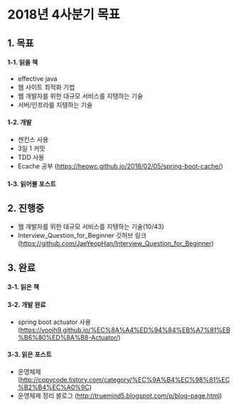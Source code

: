 # 2018년 4사분기 목표

## 1. 목표
#### 1-1. 읽을 책
- effective java
- 웹 사이트 최적화 기법
- 웹 개발자를 위한 대규모 서비스를 지탱하는 기술
- 서버/인프라를 지탱하는 기술

#### 1-2. 개발
- 젠킨스 사용
- 3일 1 커밋
- TDD 사용
- Ecache 공부 (https://heowc.github.io/2018/02/05/spring-boot-cache/)

#### 1-3. 읽어볼 포스트



## 2. 진행중
- 웹 개발자를 위한 대규모 서비스를 지탱하는 기술(10/43)
- Interview_Question_for_Beginner 깃허브 링크 (https://github.com/JaeYeopHan/Interview_Question_for_Beginner) 


## 3. 완료
#### 3-1. 읽은 책

#### 3-2. 개발 완료
- spring boot actuator 사용(https://yoojh9.github.io/%EC%8A%A4%ED%94%84%EB%A7%81%EB%B6%80%ED%8A%B8-Actuator/)

#### 3-3. 읽은 포스트
- 운영체제 (http://copycode.tistory.com/category/%EC%9A%B4%EC%98%81%EC%B2%B4%EC%A0%9C)
- 운영체제 정리 블로그 (http://truemind5.blogspot.com/p/blog-page.html)
